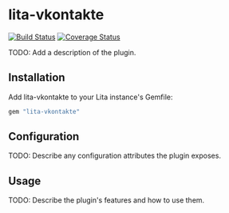 # lita-vkontakte

[![Build Status](https://travis-ci.org/braiden-vasco/lita-vkontakte.png?branch=master)](https://travis-ci.org/braiden-vasco/lita-vkontakte)
[![Coverage Status](https://coveralls.io/repos/braiden-vasco/lita-vkontakte/badge.png)](https://coveralls.io/r/braiden-vasco/lita-vkontakte)

TODO: Add a description of the plugin.

## Installation

Add lita-vkontakte to your Lita instance's Gemfile:

``` ruby
gem "lita-vkontakte"
```

## Configuration

TODO: Describe any configuration attributes the plugin exposes.

## Usage

TODO: Describe the plugin's features and how to use them.
